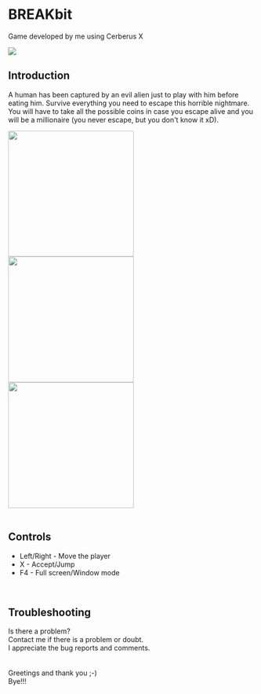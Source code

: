 # BREAKbit
Game developed by me using Cerberus X
</br>

<img src="https://user-images.githubusercontent.com/99989085/154798188-e1a89611-54de-4715-99cc-551f0220603b.png"/>
</br>

## Introduction
A human has been captured by an evil alien just to play with him before eating him. Survive everything you need to escape this horrible nightmare.
You will have to take all the possible coins in case you escape alive and you will be a millionaire (you never escape, but you don't know it xD).
</br>

<img src="https://user-images.githubusercontent.com/99989085/154842841-d94b93c5-0400-48c9-a705-4dc8cc09b2cd.png" width="256" height="256" />     <img src="https://user-images.githubusercontent.com/99989085/154842851-c052b867-0f51-4985-89b3-e25e828f8898.png" width="256" height="256" />     <img src="https://user-images.githubusercontent.com/99989085/154842857-45559e7b-3b39-4d2e-9d40-863f3255861f.png" width="256" height="256" >
</br>
</br>

## Controls
- Left/Right - Move the player
- X - Accept/Jump
- F4 - Full screen/Window mode
</br>

## Troubleshooting
Is there a problem?</br>
Contact me if there is a problem or doubt.</br>
I appreciate the bug reports and comments.</br>
</br>
</br>
Greetings and thank you ;-)</br>
Bye!!!
